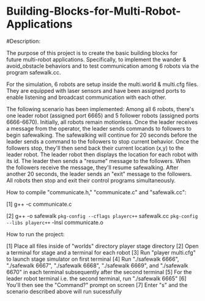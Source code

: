 # Building-Blocks-for-Multi-Robot-Applications

#Description:

   The purpose of this project is to create the basic building blocks for  
   future multi-robot applications. Specifically, to implement the wander & 
   avoid_obstacle behaviors and to test communication among 6 robots via the
   program safewalk.cc.
   
   For the simulation, 6 robots are setup inside the multi.world & multi.cfg files. 
   They are equipped with laser sensors and have been assigned ports to enable
   listening and broadcast communication with each other.
   
   The following scenario has been implemented: Among all 6 robots, there's one
   leader robot (assigned port 6665) and 5 follower robots (assigned ports 6666-6670).
   Initially, all robots remain motionless. Once the leader receives a message from
   the operator, the leader sends commands to followers to begin safewalking. The
   safewalking will continue for 20 seconds before the leader sends a command to the
   followers to stop current behavior. Once the followers stop, they'll then send 
   back their current location (x,y) to the leader robot. The leader robot then 
   displays the location for each robot with its id. The leader then sends a 
   "resume" message to the followers. When the followers receive the message, they'll
   resume safewalking. After another 20 seconds, the leader sends an "exit" message
   to the followers. All robots then stop and exit their control programs simultaneously.
   

How to compile "communicate.h," "communicate.c" and "safewalk.cc":

[1] g++ -c communicate.c

[2] g++ -o safewalk `pkg-config --cflags playerc++` safewalk.cc `pkg-config --libs playerc++` -lnsl communicate.o

How to run the project:

[1] Place all files inside of "worlds" directory player stage directory
[2] Open a terminal for stage and a terminal for each robot
[3] Run "player multi.cfg" to launch stage simulator on first terminal
[4] Run "./safewalk 6666", "./safewalk 6667", "./safewalk 6668",
    "./safewalk 6669", and "./safewalk 6670" in each terminal
    subsequently after the second terminal
[5] For the leader robot terminal i.e. the second terminal, run
    "./safewalk 6665"
[6] You'll then see the "Command?" prompt on screen
[7] Enter "s" and the scenario described above will run sucessfully     




